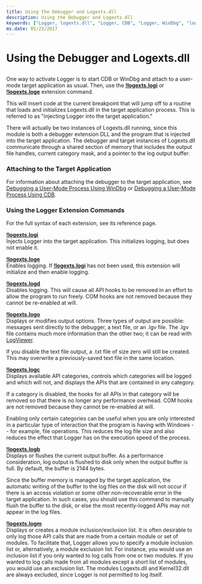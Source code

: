 ```yaml
---
title: Using the Debugger and Logexts.dll
description: Using the Debugger and Logexts.dll
keywords: ["Logger, logexts.dll", "Logger, CDB", "Logger, WinDbg", "logexts.dll"]
ms.date: 05/23/2017
---
```


# Using the Debugger and Logexts.dll


## <span id="ddk_using_the_debugger_and_logexts_dll_dtoolq"></span><span id="DDK_USING_THE_DEBUGGER_AND_LOGEXTS_DLL_DTOOLQ"></span>


One way to activate Logger is to start CDB or WinDbg and attach to a user-mode target application as usual. Then, use the [**!logexts.logi**](../debuggercmds/-logexts-logi.md) or [**!logexts.loge**](../debuggercmds/-logexts-loge.md) extension command.

This will insert code at the current breakpoint that will jump off to a routine that loads and initializes Logexts.dll in the target application process. This is referred to as "injecting Logger into the target application."

There will actually be two instances of Logexts.dll running, since this module is both a debugger extension DLL and the program that is injected into the target application. The debugger and target instances of Logexts.dll communicate through a shared section of memory that includes the output file handles, current category mask, and a pointer to the log output buffer.

### <span id="attaching_to_the_target_application"></span><span id="ATTACHING_TO_THE_TARGET_APPLICATION"></span>Attaching to the Target Application

For information about attaching the debugger to the target application, see [Debugging a User-Mode Process Using WinDbg](debugging-a-user-mode-process-using-windbg.md) or [Debugging a User-Mode Process Using CDB](debugging-a-user-mode-process-using-cdb.md).

### <span id="using_the_logger_extension_commands"></span><span id="USING_THE_LOGGER_EXTENSION_COMMANDS"></span>Using the Logger Extension Commands

For the full syntax of each extension, see its reference page.

<span id="_LOGEXTS.LOGI"></span>[**!logexts.logi**](../debuggercmds/-logexts-logi.md)  
Injects Logger into the target application. This initializes logging, but does not enable it.

<span id="_LOGEXTS.LOGE"></span>[**!logexts.loge**](../debuggercmds/-logexts-loge.md)  
Enables logging. If [**!logexts.logi**](../debuggercmds/-logexts-logi.md) has not been used, this extension will initialize and then enable logging.

<span id="_LOGEXTS.LOGD"></span>[**!logexts.logd**](../debuggercmds/-logexts-logd.md)  
Disables logging. This will cause all API hooks to be removed in an effort to allow the program to run freely. COM hooks are not removed because they cannot be re-enabled at will.

<span id="_LOGEXTS.LOGO"></span>[**!logexts.logo**](../debuggercmds/-logexts-logo.md)  
Displays or modifies output options. Three types of output are possible: messages sent directly to the debugger, a text file, or an .lgv file. The .lgv file contains much more information than the other two; it can be read with [LogViewer](logviewer.md).

If you disable the text file output, a .txt file of size zero will still be created. This may overwrite a previously-saved text file in the same location.

<span id="_LOGEXTS.LOGC"></span>[**!logexts.logc**](../debuggercmds/-logexts-logc.md)  
Displays available API categories, controls which categories will be logged and which will not, and displays the APIs that are contained in any category.

If a category is disabled, the hooks for all APIs in that category will be removed so that there is no longer any performance overhead. COM hooks are not removed because they cannot be re-enabled at will.

Enabling only certain categories can be useful when you are only interested in a particular type of interaction that the program is having with Windows -- for example, file operations. This reduces the log file size and also reduces the effect that Logger has on the execution speed of the process.

<span id="_LOGEXTS.LOGB"></span>[**!logexts.logb**](../debuggercmds/-logexts-logb.md)  
Displays or flushes the current output buffer. As a performance consideration, log output is flushed to disk only when the output buffer is full. By default, the buffer is 2144 bytes.

Since the buffer memory is managed by the target application, the automatic writing of the buffer to the log files on the disk will not occur if there is an access violation or some other non-recoverable error in the target application. In such cases, you should use this command to manually flush the buffer to the disk, or else the most recently-logged APIs may not appear in the log files.

<span id="_LOGEXTS.LOGM"></span>[**!logexts.logm**](../debuggercmds/-logexts-logm.md)  
Displays or creates a module inclusion/exclusion list. It is often desirable to only log those API calls that are made from a certain module or set of modules. To facilitate that, Logger allows you to specify a module inclusion list or, alternatively, a module exclusion list. For instance, you would use an inclusion list if you only wanted to log calls from one or two modules. If you wanted to log calls made from all modules except a short list of modules, you would use an exclusion list. The modules Logexts.dll and Kernel32.dll are always excluded, since Logger is not permitted to log itself.

 

 





